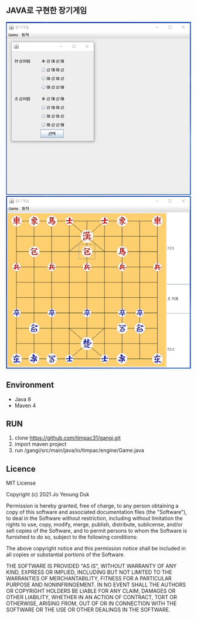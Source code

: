 ## JAVA로 구현한 장기게임
![monitor](./asset/images/screenshot/gamecapture1.png)
![monitor](./asset/images/screenshot/gamecapture2.png)

## Environment
- Java 8
- Maven 4

## RUN
1. clone https://github.com/timpac31/gangi.git
2. import maven project
3. run /gangi/src/main/java/io/timpac/engine/Game.java

## Licence
MIT License

Copyright (c) 2021 Jo Yeoung Duk

Permission is hereby granted, free of charge, to any person obtaining a copy of this software and associated documentation files (the "Software"), to deal in the Software without restriction, including without limitation the rights to use, copy, modify, merge, publish, distribute, sublicense, and/or sell copies of the Software, and to permit persons to whom the Software is furnished to do so, subject to the following conditions:

The above copyright notice and this permission notice shall be included in all copies or substantial portions of the Software.

THE SOFTWARE IS PROVIDED "AS IS", WITHOUT WARRANTY OF ANY KIND, EXPRESS OR IMPLIED, INCLUDING BUT NOT LIMITED TO THE WARRANTIES OF MERCHANTABILITY, FITNESS FOR A PARTICULAR PURPOSE AND NONINFRINGEMENT. IN NO EVENT SHALL THE AUTHORS OR COPYRIGHT HOLDERS BE LIABLE FOR ANY CLAIM, DAMAGES OR OTHER LIABILITY, WHETHER IN AN ACTION OF CONTRACT, TORT OR OTHERWISE, ARISING FROM, OUT OF OR IN CONNECTION WITH THE SOFTWARE OR THE USE OR OTHER DEALINGS IN THE SOFTWARE.